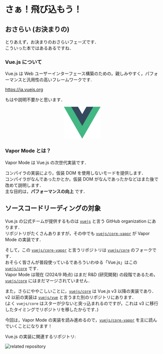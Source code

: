 # さぁ！飛び込もう！

## おさらい (お決まりの)

とりあえず，お決まりのおさらいフェーズです．\
こういった本ではあるあるですね．

### Vue.js について

Vue.js は Web ユーザーインターフェース構築のための，親しみやすく，パフォーマンスと汎用性の高いフレームワークです.

https://ja.vuejs.org

もはや説明不要かと思います．

<div align="center">
  <img src="https://raw.githubusercontent.com/vuejs/art/366e8fad63e6210fcbc610f06ca56fcfbf30ed11/logo.svg" alt="Vue.js" width="120px" />
</div>

### Vapor Mode とは？

Vapor Mode は Vue.js の次世代実装です．

コンパイラの実装により，仮装 DOM を使用しないモードを提供します．\
コンパイラがなんであったかとか，仮装 DOM がなんであったかなどはまた後で改めて説明します．\
主な目的は，**パフォーマンスの向上** です．

## ソースコードリーディングの対象

Vue.js の公式チームが提供するものは [`vuejs`](https://github.com/vuejs) と言う GitHub organization にあります．\
リポジトリがたくさんありますが，その中でも [`vuejs/core-vapor`](https://github.com/vuejs/core-vapor) が Vapor Mode の実装です．

そして，この [`vuejs/core-vapor`](https://github.com/vuejs/core-vapor) と言うリポジトリは [`vuejs/core`](https://github.com/vuejs/core) のフォークです．\
おそらく皆さんが普段使っているであろういわゆる「Vue.js」はこの [`vuejs/core`](https://github.com/vuejs/core) です．\
Vapor Mode は現在 (2024/9 時点) はまだ R&D (研究開発) の段階であるため，[`vuejs/core`](https://github.com/vuejs/core) にはまだマージされていません．

また，さらにややこしいことに，[`vuejs/core`](https://github.com/vuejs/core) は Vue.js v3 以降の実装であり．v2 以前の実装は [`vuejs/vue`](https://github.com/vuejs/vue) と言うまた別のリポジトリにあります．\
(よく `vuejs/core` はスターが少ないと突っ込まれるのですが，これは v3 に移行したタイミングでリポジトリを移したからです．)

今回は，Vapor Mode の実装を読み進めるので，[`vuejs/core-vapor`](https://github.com/vuejs/core-vapor) を主に読んでいくことになります！

Vue.js の実装に関連するリポジトリ:

![related repository](/lets-deep-dive/related-repository.drawio.png)
